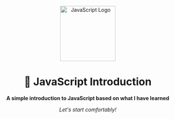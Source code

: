 <!-- Banner -->
<p align="center">
  <img src="https://upload.wikimedia.org/wikipedia/commons/6/6a/JavaScript-logo.png" width="150" alt="JavaScript Logo"/>
</p>

<h1 align="center">🚀 JavaScript Introduction</h1>

<p align="center">
  <b>A simple introduction to JavaScript based on what I have learned</b>
</p>
<p align="center">
  <i>Let's start comfortably!</i>
</p>
